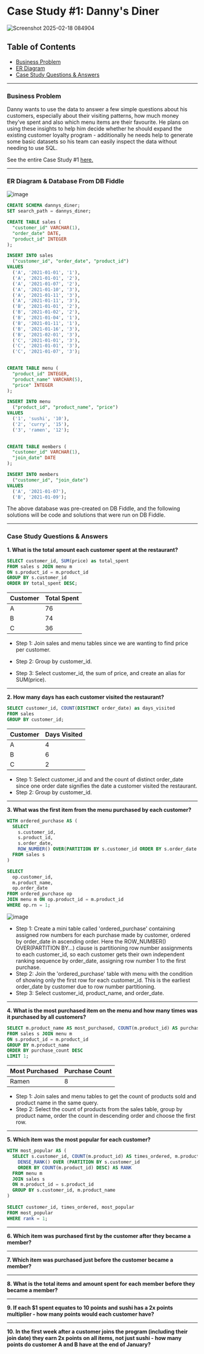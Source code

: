 # Case Study #1: Danny's Diner

![Screenshot 2025-02-18 084904](https://github.com/user-attachments/assets/77f72972-f2c6-4388-a637-90fdd343e335)

## Table of Contents
- [Business Problem](READme.md#business-problem)
- [ER Diagram](READme.md#er-diagram)
- [Case Study Questions & Answers](READme.md#case-study-questions--answers)
---
### Business Problem

Danny wants to use the data to answer a few simple questions about his customers, especially about their visiting patterns, how much money they’ve spent and also which menu items are their favourite. He plans on using these insights to help him decide whether he should expand the existing customer loyalty program - additionally he needs help to generate some basic datasets so his team can easily inspect the data without needing to use SQL. 

See the entire Case Study #1 [here.](https://8weeksqlchallenge.com/case-study-1/)

---
### ER Diagram & Database From DB Fiddle
![image](https://github.com/user-attachments/assets/21339843-ad8e-468b-bec8-b7be922e5827)


``` SQL
CREATE SCHEMA dannys_diner;
SET search_path = dannys_diner;

CREATE TABLE sales (
  "customer_id" VARCHAR(1),
  "order_date" DATE,
  "product_id" INTEGER
);

INSERT INTO sales
  ("customer_id", "order_date", "product_id")
VALUES
  ('A', '2021-01-01', '1'),
  ('A', '2021-01-01', '2'),
  ('A', '2021-01-07', '2'),
  ('A', '2021-01-10', '3'),
  ('A', '2021-01-11', '3'),
  ('A', '2021-01-11', '3'),
  ('B', '2021-01-01', '2'),
  ('B', '2021-01-02', '2'),
  ('B', '2021-01-04', '1'),
  ('B', '2021-01-11', '1'),
  ('B', '2021-01-16', '3'),
  ('B', '2021-02-01', '3'),
  ('C', '2021-01-01', '3'),
  ('C', '2021-01-01', '3'),
  ('C', '2021-01-07', '3');
 

CREATE TABLE menu (
  "product_id" INTEGER,
  "product_name" VARCHAR(5),
  "price" INTEGER
);

INSERT INTO menu
  ("product_id", "product_name", "price")
VALUES
  ('1', 'sushi', '10'),
  ('2', 'curry', '15'),
  ('3', 'ramen', '12');
  

CREATE TABLE members (
  "customer_id" VARCHAR(1),
  "join_date" DATE
);

INSERT INTO members
  ("customer_id", "join_date")
VALUES
  ('A', '2021-01-07'),
  ('B', '2021-01-09');
```

The above database was pre-created on DB Fiddle, and the following solutions will be code and solutions that were run on DB Fiddle.

---
### Case Study Questions & Answers
**1. What is the total amount each customer spent at the restaurant?**

``` sql
SELECT customer_id, SUM(price) as total_spent
FROM sales s JOIN menu m
ON s.product_id = m.product_id
GROUP BY s.customer_id
ORDER BY total_spent DESC;
```
| Customer | Total Spent           |
|------------|----------------|
| A          | 76   |
| B          | 74    |
| C          | 36       |

- Step 1: Join sales and menu tables since we are wanting to find price per customer.
  
- Step 2: Group by customer_id.
  
- Step 3: Select customer_id, the sum of price, and create an alias for SUM(price).
***
**2. How many days has each customer visited the restaurant?**

``` sql
SELECT customer_id, COUNT(DISTINCT order_date) as days_visited
FROM sales
GROUP BY customer_id;
```

| Customer | Days Visited           |
|------------|----------------|
| A          | 4   |
| B          | 6    |
| C          | 2       |

- Step 1: Select customer_id and and the count of distinct order_date since one order date signifies the date a customer visited the restaurant.
- Step 2: Group by customer_id.
***
**3. What was the first item from the menu purchased by each customer?**
```sql
WITH ordered_purchase AS (
  SELECT 
    s.customer_id, 
    s.product_id,
    s.order_date,
    ROW_NUMBER() OVER(PARTITION BY s.customer_id ORDER BY s.order_date ASC) AS rn
  FROM sales s
)

SELECT 
  op.customer_id,
  m.product_name,
  op.order_date
FROM ordered_purchase op
JOIN menu m ON op.product_id = m.product_id
WHERE op.rn = 1;

```
![image](https://github.com/user-attachments/assets/1ac61fd7-790f-4511-872e-993981f338e5)

- Step 1: Create a mini table called 'ordered_purchase' containing assigned row numbers for each purchase made by customer, ordered by order_date in ascending order. Here the ROW_NUMBER() OVER(PARTITION BY...) clause is partitioning row number assignments to each customer_id, so each customer gets their own independent ranking sequence by order_date, assigning row number 1 to the first purchase.
- Step 2: Join the 'ordered_purchase' table with menu with the condition of showing only the first row for each customer_id. This is the earliest order_date by customer due to row number partitioning.
- Step 3: Select customer_id, product_name, and order_date.
***
**4. What is the most purchased item on the menu and how many times was it purchased by all customers?**
``` sql
SELECT m.product_name AS most_purchased, COUNT(m.product_id) AS purchase_count
FROM sales s JOIN menu m
ON s.product_id = m.product_id
GROUP BY m.product_name
ORDER BY purchase_count DESC
LIMIT 1;
```
| Most Purchased | Purchase Count   |
|------------|----------------|
| Ramen          | 8   |

- Step 1: Join sales and menu tables to get the count of products sold and product name in the same query.
- Step 2: Select the count of products from the sales table, group by product name, order the count in descending order and choose the first row.
***
**5. Which item was the most popular for each customer?**
```sql
WITH most_popular AS (
  SELECT s.customer_id, COUNT(m.product_id) AS times_ordered, m.product_name as most_popular,
    DENSE_RANK() OVER (PARTITION BY s.customer_id
    ORDER BY COUNT(m.product_id) DESC) AS RANK
  FROM menu m 
  JOIN sales s
  ON m.product_id = s.product_id
  GROUP BY s.customer_id, m.product_name
)
  
SELECT customer_id, times_ordered, most_popular
FROM most_popular
WHERE rank = 1;
```
***
**6. Which item was purchased first by the customer after they became a member?**

***
**7. Which item was purchased just before the customer became a member?**

***
**8. What is the total items and amount spent for each member before they became a member?**

***
**9. If each $1 spent equates to 10 points and sushi has a 2x points multiplier - how many points would each customer have?**

***
**10. In the first week after a customer joins the program (including their join date) they earn 2x points on all items, not just sushi - how many points do customer A and B have at the end of January?**

